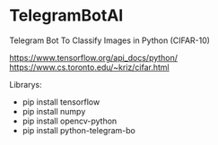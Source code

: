 # TelegramBotAI
Telegram Bot To Classify Images in Python (CIFAR-10)


https://www.tensorflow.org/api_docs/python/
https://www.cs.toronto.edu/~kriz/cifar.html

Librarys:
 - pip install tensorflow
 - pip install numpy
 - pip install opencv-python
 - pip install python-telegram-bo
